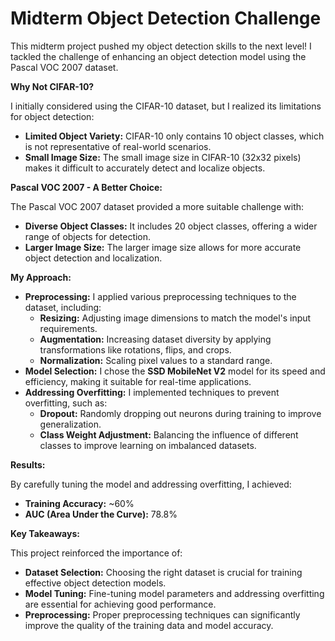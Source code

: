 # Midterm Object Detection Challenge

This midterm project pushed my object detection skills to the next level! I tackled the challenge of enhancing an object detection model using the Pascal VOC 2007 dataset.

**Why Not CIFAR-10?**

I initially considered using the CIFAR-10 dataset, but I realized its limitations for object detection:

* **Limited Object Variety:** CIFAR-10 only contains 10 object classes, which is not representative of real-world scenarios.
* **Small Image Size:** The small image size in CIFAR-10 (32x32 pixels) makes it difficult to accurately detect and localize objects.

**Pascal VOC 2007 - A Better Choice:**

The Pascal VOC 2007 dataset provided a more suitable challenge with:

* **Diverse Object Classes:** It includes 20 object classes, offering a wider range of objects for detection.
* **Larger Image Size:** The larger image size allows for more accurate object detection and localization.

**My Approach:**

* **Preprocessing:** I applied various preprocessing techniques to the dataset, including:
    * **Resizing:** Adjusting image dimensions to match the model's input requirements.
    * **Augmentation:**  Increasing dataset diversity by applying transformations like rotations, flips, and crops.
    * **Normalization:** Scaling pixel values to a standard range.
* **Model Selection:** I chose the **SSD MobileNet V2** model for its speed and efficiency, making it suitable for real-time applications.
* **Addressing Overfitting:** I implemented techniques to prevent overfitting, such as:
    * **Dropout:** Randomly dropping out neurons during training to improve generalization.
    * **Class Weight Adjustment:**  Balancing the influence of different classes to improve learning on imbalanced datasets.

**Results:**

By carefully tuning the model and addressing overfitting, I achieved:

* **Training Accuracy:** ~60%
* **AUC (Area Under the Curve):** 78.8%

**Key Takeaways:**

This project reinforced the importance of:

* **Dataset Selection:** Choosing the right dataset is crucial for training effective object detection models.
* **Model Tuning:**  Fine-tuning model parameters and addressing overfitting are essential for achieving good performance.
* **Preprocessing:**  Proper preprocessing techniques can significantly improve the quality of the training data and model accuracy.
